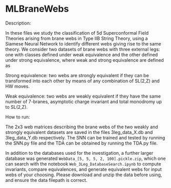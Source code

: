 # MLBraneWebs

Description:

In these files we study the classification of 5d Superconformal Field Theories arising from brane webs in Type IIB String Theory, using a Siamese Neural Network to identify different webs giving rise to the same theory. We consider two datasets of brane webs with three external legs: one with classes defined under weak equivalence and the other defined under strong equivalence, where weak and strong equivalence are defined as 

Strong equivalence: two webs are strongly equivalent if they can be transformed into each other by means of any combination of SL(2,Z) and HW moves.

Weak equivalence: two webs are weakly equivalent if they have the same number of 7-branes, asymptotic charge invariant and total monodromy up to SL(2,Z).

How to run:

The 2x3 web matrices describing the brane webs of the two weakly and strongly equivalent datasets are saved in the files 3leg_data_X.db and 3leg_data_Y.db respectively.
The SNN can be trained and tested by running the SNN.py file and the TDA can be obtained by running the TDA.py file.    

In addition to the databases used for the investigation, a further larger database was generated `WebData_[5, 5, 5, 2, 100].pickle.zip`, which one can search with the notebook `Web_3Leg_DatabaseSearch.ipynb` to compute invariants, compare equivalences, and generate equivalent webs for input webs of your choosing. Please download and unzip the data before using, and ensure the data filepath is correct.
